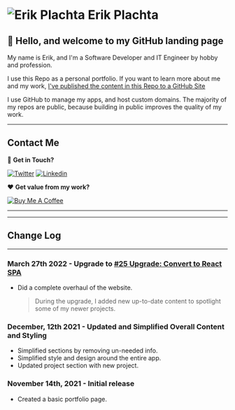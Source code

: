 # ![Erik Plachta](https://s.gravatar.com/avatar/cde2e5381aa5e6d8d0220c46edee8f88?s=30) Erik Plachta

## :wave: Hello, and welcome to my GitHub landing page

My name is Erik, and I'm a Software Developer and IT Engineer by hobby and profession.

I use this Repo as a personal portfolio.
If you want to learn more about me and my work, [I've published the content in this Repo to a GitHub Site](https://erikplachta.github.io/ErikPlachta/)

I use GitHub to manage my apps, and host custom domains.
The majority of my repos are public, because building in public improves the quality of my work.

---

## Contact Me

:handshake: **Get in Touch?**

[![Twitter](https://img.shields.io/badge/-@erikplachta-1ca0f1?style=flat&labelColor=1ca0f1&logo=twitter&logoColor=white&link=https://twitter.com/erikplachta)](https://twitter.com/erikplachta)  [![Linkedin](https://img.shields.io/badge/-@erikplachta-blue?style=flat&logo=Linkedin&logoColor=white&link=https://linkedin.com/in/erikplachta/)](https://www.linkedin.com/in/erikplachta/)

❤️ **Get value from my work?**

[![Buy Me A Coffee](https://img.shields.io/badge/-Buy%20Me%20A%20Coffee-FF813F?style=flat&logo=buy-me-a-coffee&logoColor=ffffff&link=https://www.buymeacoffee.com/erikplachta)](https://www.buymeacoffee.com/erikplachta)

---

---

## Change Log

---

### March 27th 2022 - Upgrade to [#25 Upgrade: Convert to React SPA](https://github.com/ErikPlachta/ErikPlachta/issues/25)

- Did a complete overhaul of the website.
    > During the upgrade, I added new up-to-date content to spotlight some of my newer projects.

### December, 12th 2021 - Updated and Simplified Overall Content and Styling

- Simplified sections by removing un-needed info.
- Simplified style and design around the entire app.
- Updated project section with new project.

### November 14th, 2021 - Initial release

- Created a basic portfolio page.
